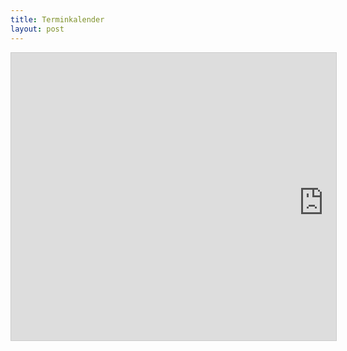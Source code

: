 ```yaml
---
title: Terminkalender
layout: post
---
```


<div style="overflow: hidden; height: 460px; width: 520px; margin: auto; border: 1px solid #cccccc"><iframe src="https://teamup.com/ksesmzhd78yhg1hdif?view=l&showHeader=0&showLogo=0&showSearch=0&showProfileAndInfo=0&showSidepanel=0&disableSidepanel=1&showTitle=0&showViewSelector=0&showMenu=0&showAgendaHeader=0&showAgendaDetails=0&showYearViewHeader=0&listGroupBy=month" style="width: 1000px; height: 480px;" loading="lazy" frameborder="0"></iframe></div>
